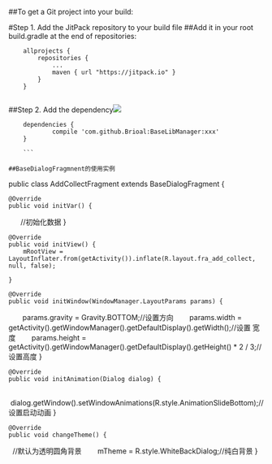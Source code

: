 
##To get a Git project into your build:

#Step 1. Add the JitPack repository to your build file
##Add it in your root build.gradle at the end of repositories:
```
	allprojects {
		repositories {
			...
			maven { url "https://jitpack.io" }
		}
	}
	
```

##Step 2. Add the dependency[![](https://jitpack.io/v/Brioal/BaseLibManager.svg)](https://jitpack.io/#Brioal/BaseLibManager)
```
	dependencies {
	        compile 'com.github.Brioal:BaseLibManager:xxx'
	}
	
	```
	
##BaseDialogFragmnent的使用实例

```
public class AddCollectFragment extends BaseDialogFragment {


    @Override
    public void initVar() {
       //初始化数据
    }

    @Override
    public void initView() {
        mRootView = LayoutInflater.from(getActivity()).inflate(R.layout.fra_add_collect, null, false);
       
    }

    @Override
    public void initWindow(WindowManager.LayoutParams params) {
        params.gravity = Gravity.BOTTOM;//设置方向
        params.width = getActivity().getWindowManager().getDefaultDisplay().getWidth();//设置 宽度
        params.height = getActivity().getWindowManager().getDefaultDisplay().getHeight() * 2 / 3;//设置高度
    }

    @Override
    public void initAnimation(Dialog dialog) {
        dialog.getWindow().setWindowAnimations(R.style.AnimationSlideBottom);//设置启动动画
    }

    @Override
    public void changeTheme() {
    	//默认为透明圆角背景
        mTheme = R.style.WhiteBackDialog;//纯白背景
    }

```
